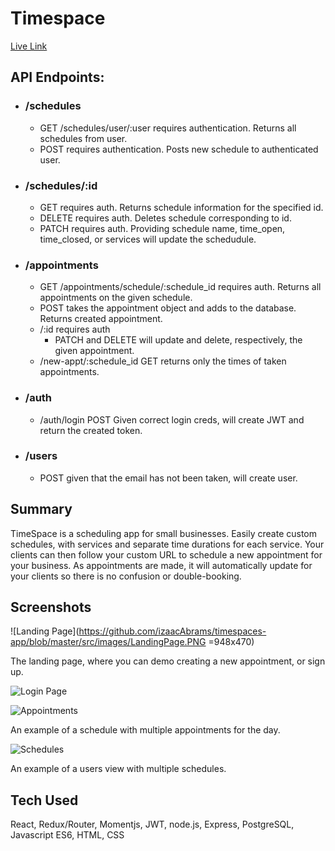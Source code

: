 # Timespace

[Live Link](https://timespace-app.now.sh/)

## API Endpoints:

- ### /schedules

  - GET /schedules/user/:user requires authentication. Returns all schedules from user.
  - POST requires authentication. Posts new schedule to authenticated user.

- ### /schedules/:id

  - GET requires auth. Returns schedule information for the specified id.
  - DELETE requires auth. Deletes schedule corresponding to id.
  - PATCH requires auth. Providing schedule name, time_open, time_closed, or services will update the schedudule.

- ### /appointments

  - GET /appointments/schedule/:schedule_id requires auth. Returns all appointments on the given schedule.
  - POST takes the appointment object and adds to the database. Returns created appointment.
  - /:id requires auth
    - PATCH and DELETE will update and delete, respectively, the given appointment.
  - /new-appt/:schedule_id GET returns only the times of taken appointments.

- ### /auth
  - /auth/login POST Given correct login creds, will create JWT and return the created token.

* ### /users
  - POST given that the email has not been taken, will create user.

## Summary

TimeSpace is a scheduling app for small businesses. Easily create custom schedules, with services and separate time durations for each service. Your clients can then follow your custom URL to schedule a new appointment for your business. As appointments are made, it will automatically update for your clients so there is no confusion or double-booking.

## Screenshots

![Landing Page](https://github.com/izaacAbrams/timespaces-app/blob/master/src/images/LandingPage.PNG =948x470)

The landing page, where you can demo creating a new appointment, or sign up.

![Login Page](https://github.com/izaacAbrams/timespaces-app/blob/master/src/images/LoginPage.PNG)

![Appointments](https://github.com/izaacAbrams/timespaces-app/blob/master/src/images/Appointments.PNG)

An example of a schedule with multiple appointments for the day.

![Schedules](https://github.com/izaacAbrams/timespaces-app/blob/master/src/images/Schedules.PNG)

An example of a users view with multiple schedules.

## Tech Used

React, Redux/Router, Momentjs, JWT, node.js, Express, PostgreSQL, Javascript ES6, HTML, CSS
